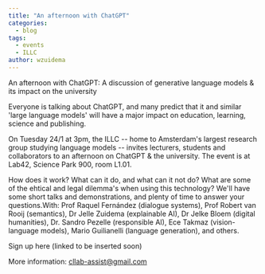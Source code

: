 ```yaml
---
title: "An afternoon with ChatGPT"
categories:
  - blog
tags:
  - events
  - ILLC
author: wzuidema
---
```


An afternoon with ChatGPT: A discussion of generative language models & its impact on the university

Everyone is talking about ChatGPT, and many predict that it and similar 'large language models' will have a major impact on education, learning, science and publishing.

On Tuesday 24/1 at 3pm, the ILLC -- home to Amsterdam's largest research group studying language models -- invites lecturers, students and collaborators to an afternoon on ChatGPT & the university. The event is at Lab42, Science Park 900, room L1.01.

How does it work? What can it do, and what can it not do? What are some of the ehtical and legal dilemma's when using this technology? We'll have some short talks and demonstrations, and plenty of time to answer your questions.With: Prof Raquel Fernández (dialogue systems), Prof Robert van Rooij (semantics), Dr Jelle Zuidema (explainable AI), Dr Jelke Bloem (digital humanities), Dr. Sandro Pezelle (responsible AI), Ece Takmaz (vision-language models), Mario Guilianelli (language generation), and others.

Sign up here (linked to be inserted soon)

More information: cllab-assist@gmail.com





